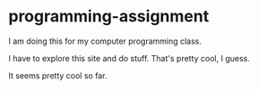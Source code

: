 # programming-assignment

I am doing this for my computer programming class. 


I have to explore this site and do stuff. That's pretty cool, I guess.

It seems pretty cool so far.
